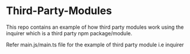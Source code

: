 ﻿# Third-Party-Modules 
This repo contains an example of how third party modules work using the inquirer which is a third party npm package/module.

Refer main.js/main.ts file for the example of third party module i.e inquirer
